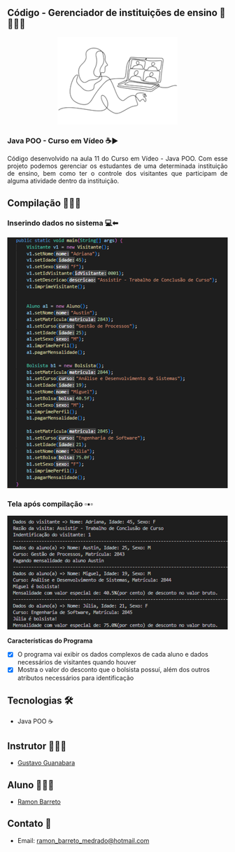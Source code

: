 ## Código - Gerenciador de instituições de ensino 🏫👨🏽‍🎓

<p align="center">
  <img alt="gereciador - ilustrativo" src=".github/gerenciador.png"/>
</p>

### Java POO - Curso em Vídeo ☕▶

<p align="justify">Código desenvolvido na aula 11 do Curso em Vídeo - Java POO. Com esse projeto podemos gerenciar os estudantes de uma determinada instituição de ensino, bem como ter o controle dos visitantes que participam de alguma atividade dentro da instituição.
</p>


  
## Compilação 👨🏽‍💻

### Inserindo dados no sistema 💻⬅
<p align="center">
  <img alt="inserindo dados" src=".github/dados.PNG">
</p>

### Tela após compilação ▫▪▫
<p align="center">
  <img alt="compilacao" src=".github/compilacao.PNG">
</p>

<strong>Características do Programa</strong>

- [x] O programa vai exibir os dados complexos de cada aluno e dados necessários de visitantes quando houver
- [x] Mostra o valor do desconto que o bolsista possuí, além dos outros atributos necessários para identificação

## Tecnologias 🛠

- Java POO ☕

## Instrutor 👨🏽‍🏫
- <a target="_blank" href="https://www.linkedin.com/in/guanabara/">Gustavo Guanabara</a>

## Aluno 👨🏽‍🎓

- <a target="_blank" href="https://www.linkedin.com/in/ramon-barreto-076191180/">Ramon Barreto</a>

## Contato 📲

- Email: ramon_barreto_medrado@hotmail.com